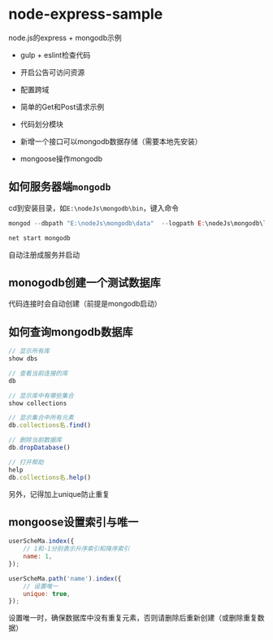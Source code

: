 # node-express-sample

node.js的express + mongodb示例

- gulp + eslint检查代码

- 开启公告可访问资源

- 配置跨域

- 简单的Get和Post请求示例

- 代码划分模块

- 新增一个接口可以mongodb数据存储（需要本地先安装）

- mongoose操作mongodb

## 如何服务器端`mongodb`

cd到安装目录，如`E:\nodeJs\mongodb\bin`，键入命令

```js
mongod --dbpath "E:\nodeJs\mongodb\data"  --logpath E:\nodeJs\mongodb\log\MongoDB.log --serviceName "MongoDB" --install

net start mongodb 
```

自动注册成服务并启动

## monogodb创建一个测试数据库

代码连接时会自动创建（前提是mongodb启动）

## 如何查询mongodb数据库

```js
// 显示所有库
show dbs

// 查看当前连接的库
db

// 显示库中有哪些集合
show collections

// 显示集合中所有元素
db.collections名.find()

// 删除当前数据库
db.dropDatabase()

// 打开帮助
help
db.collections名.help()
```

另外，记得加上unique防止重复

## mongoose设置索引与唯一

```js
userScheMa.index({
    // 1和-1分别表示升序索引和降序索引
    name: 1,
});

userScheMa.path('name').index({
    // 设置唯一
    unique: true,
});
```

设置唯一时，确保数据库中没有重复元素，否则请删除后重新创建（或删除重复数据）